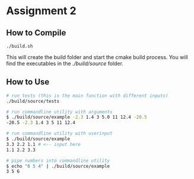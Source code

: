 # Assignment 2
## How to Compile
```
./build.sh
```
This will create the build folder and start  the cmake build process.
You will find the executables in the *./build/source* folder.
## How to Use
```sh
# run tests (this is the main function with different inputs)
./build/source/tests

# run commandline utility with arguments
$ ./build/source/example -2.3 1.4 3 5.0 11 12.4 -20.5
-20.5 -2.3 1.4 3 5 11 12.4

# run commandline utility with userinput
$ ./build/source/example
3.3 2.2 1.1 # <-- input here
1.1 2.2 3.3

# pipe numbers into commandline utility
$ echo "6 5 4" | ./build/source/example
3 5 6
```